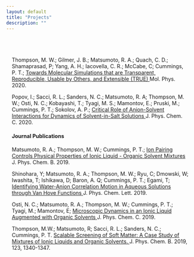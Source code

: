 ```yaml
---
layout: default
title: "Projects"
description: ""
---
```


<div
style="max-width:1000px;margin-left:auto;margin-right:auto;padding-top:40px;padding-bottom:20px;padding-left:15px;padding-right:15px">

   <div class="entry-summary">
    <p> Thompson, M. W.; Gilmer, J. B.; Matsumoto, R. A.; Quach, C. D.; Shamaprasad, P;
    Yang, A. H.; Iacovella, C. R.; McCabe, C; Cummings, P. T.;
    <a class="talk-title" href="https://doi.org/10.1080/00268976.2020.1742938"
        target="_blank">Towards Molecular Simulations that are Transparent, Reproducible,
    Usable by Others, and Extensible (TRUE)
    </a> Mol. Phys. 2020.</p>
    </div>

   <div class="entry-summary">
    <p> Popov, I.; Sacci, R. L.; Sanders, N. C.; Matsumoto, R. A; Thompson, M. W.;
    Osti, N. C.; Kobayashi, T.; Tyagi, M. S.; Mamontov, E.; Pruski, M.; Cummings, P. T.; 
    Sokolov, A. P.; <a class="talk-title" href="https://doi.org/10.1021/acs.jpcc.9b10807"
        target="_blank">Critical Role of Anion-Solvent Interactions for Dynamics of 
    Solvent-in-Salt Solutions
    </a> J. Phys. Chem. C. 2020.</p>
    </div>

   <div
   style="font-weight:bolder;">
   <h4>Journal Publications</h4>
   </div>
   <div class="entry-summary">
    <p> Matsumoto, R. A.; Thompson, M. W.;
    Cummings, P. T.; <a class="talk-title"
    href="https://pubs.acs.org/doi/abs/10.1021/acs.jpcb.9b08509"
    target="_blank">Ion Pairing Controls Physical Properties of
    Ionic Liquid - Organic Solvent Mixtures
    </a> J. Phys. Chem. B. 2019.</p>
    </div>

   <div class="entry-summary">
    <p> Shinohara, Y; Matsumoto, R. A.; Thompson, M. W.;
    Ryu, C; Dmowski, W; Iwashita, T; Ishikawa, D; Baron, A. Q; 
    Cummings, P. T.; Egami, T; <a class="talk-title"
    href="https://pubs.acs.org/doi/abs/10.1021/acs.jpclett.9b02891"
    target="_blank">Identifying Water-Anion Correlation Motion in
    Aqueous Solutions through Van Hove Functions
    </a> J. Phys. Chem. Lett. 2019.</p>
    </div>

   <div class="entry-summary">
    <p> Osti, N. C.; Matsumoto, R. A.; Thompson, M. W.;
    Cummings, P. T.; Tyagi, M.; Mamontov, E; <a class="talk-title"
    href="https://pubs.acs.org/doi/abs/10.1021/acs.jpcc.9b05119"
    target="_blank">Microscopic Dynamics in an Ionic Liquid Augmented
    with Organic Solvents
    </a> J. Phys. Chem. C. 2019.</p>
    </div>

   <div class="entry-summary">
    <p> Thompson, M.W.; Matsumoto, R; Sacci, R. L.; Sanders, N. C.;
    Cummings, P. T. <a class="talk-title"
    href="https://pubs.acs.org/doi/10.1021/acs.jpcb.8b11527"
    target="_blank">Scalable Screening of Soft Matter: A Case Study of
    Mixtures of Ionic Liquids and Organic Solvents.
    </a> J. Phys. Chem. B. 2019, 123, 1340-1347.</p>
    </div>

